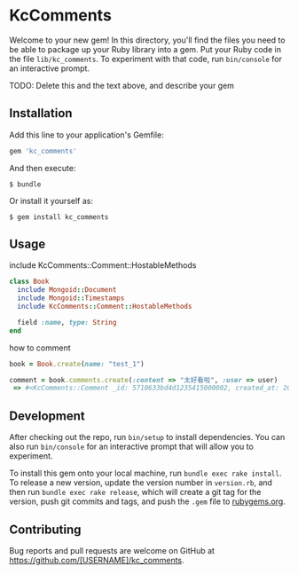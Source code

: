 # KcComments

Welcome to your new gem! In this directory, you'll find the files you need to be able to package up your Ruby library into a gem. Put your Ruby code in the file `lib/kc_comments`. To experiment with that code, run `bin/console` for an interactive prompt.

TODO: Delete this and the text above, and describe your gem

## Installation

Add this line to your application's Gemfile:

```ruby
gem 'kc_comments'
```

And then execute:

    $ bundle

Or install it yourself as:

    $ gem install kc_comments

## Usage
include KcComments::Comment::HostableMethods
```ruby
class Book
  include Mongoid::Document
  include Mongoid::Timestamps
  include KcComments::Comment::HostableMethods

  field :name, type: String
end
```

how to comment
```ruby
book = Book.create(name: "test_1")

comment = book.comments.create(:content => "太好看啦", :user => user)
 => #<KcComments::Comment _id: 5710633bd4d1235415000002, created_at: 2016-04-15 03:42:51 UTC, updated_at: 2016-04-15 03:42:51 UTC, content: "太好看啦", user_id: BSON::ObjectId('571062e0d4d1235415000000'), host_type: "Book", host_id: BSON::ObjectId('57106307d4d1235415000001')>
```

## Development

After checking out the repo, run `bin/setup` to install dependencies. You can also run `bin/console` for an interactive prompt that will allow you to experiment.

To install this gem onto your local machine, run `bundle exec rake install`. To release a new version, update the version number in `version.rb`, and then run `bundle exec rake release`, which will create a git tag for the version, push git commits and tags, and push the `.gem` file to [rubygems.org](https://rubygems.org).

## Contributing

Bug reports and pull requests are welcome on GitHub at https://github.com/[USERNAME]/kc_comments.

